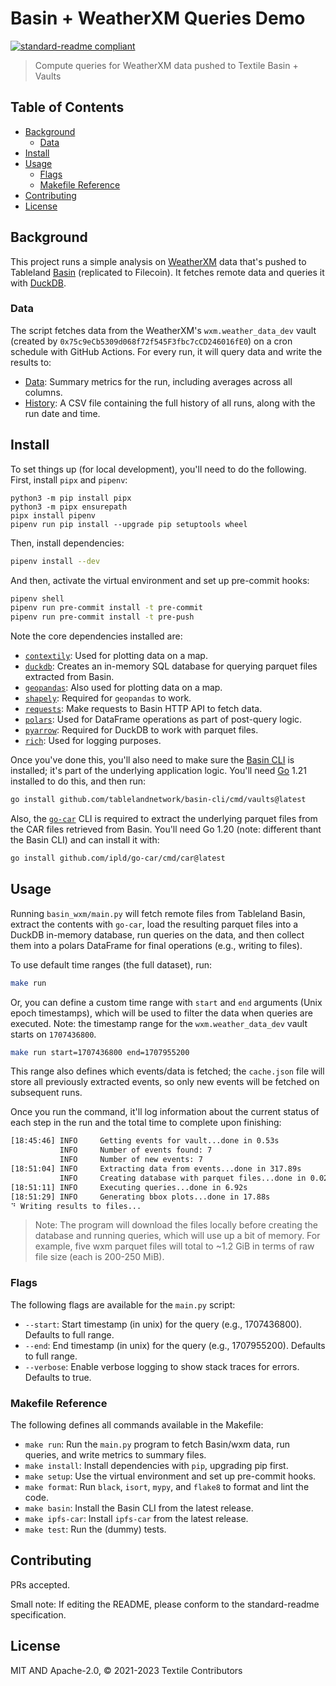 # Basin + WeatherXM Queries Demo

[![standard-readme compliant](https://img.shields.io/badge/standard--readme-OK-green.svg)](https://github.com/RichardLitt/standard-readme)

> Compute queries for WeatherXM data pushed to Textile Basin + Vaults

## Table of Contents

- [Background](#background)
  - [Data](#data)
- [Install](#install)
- [Usage](#usage)
  - [Flags](#flags)
  - [Makefile Reference](#makefile-reference)
- [Contributing](#contributing)
- [License](#license)

## Background

This project runs a simple analysis on [WeatherXM](https://weatherxm.com/) data that's pushed to Tableland [Basin](https://github.com/tablelandnetwork/basin-cli) (replicated to Filecoin). It fetches remote data and queries it with [DuckDB](https://duckdb.org).

### Data

The script fetches data from the WeatherXM's `wxm.weather_data_dev` vault (created by `0x75c9eCb5309d068f72f545F3fbc7cCD246016fE0`) on a cron schedule with GitHub Actions. For every run, it will query data and write the results to:

- [Data](./Data.md): Summary metrics for the run, including averages across all columns.
- [History](./history.csv): A CSV file containing the full history of all runs, along with the run date and time.

## Install

To set things up (for local development), you'll need to do the following. First, install `pipx` and `pipenv`:

```
python3 -m pip install pipx
python3 -m pipx ensurepath
pipx install pipenv
pipenv run pip install --upgrade pip setuptools wheel
```

Then, install dependencies:

```sh
pipenv install --dev
```

And then, activate the virtual environment and set up pre-commit hooks:

```sh
pipenv shell
pipenv run pre-commit install -t pre-commit
pipenv run pre-commit install -t pre-push
```

Note the core dependencies installed are:

- [`contextily`](https://contextily.readthedocs.io/en/latest/): Used for plotting data on a map.
- [`duckdb`](https://duckdb.org/docs/api/python/overview): Creates an in-memory SQL database for querying parquet files extracted from Basin.
- [`geopandas`](https://geopandas.org/en/stable/): Also used for plotting data on a map.
- [`shapely`](https://pypi.org/project/shapely/): Required for `geopandas` to work.
- [`requests`](https://pypi.org/project/requests/): Make requests to Basin HTTP API to fetch data.
- [`polars`](https://pola.rs/): Used for DataFrame operations as part of post-query logic.
- [`pyarrow`](https://pypi.org/project/pyarrow/): Required for DuckDB to work with parquet files.
- [`rich`](https://github.com/Textualize/rich): Used for logging purposes.

Once you've done this, you'll also need to make sure the [Basin CLI](https://github.com/tablelandnetwork/basin-cli) is installed; it's part of the underlying application logic. You'll need [Go](https://go.dev/doc/install) 1.21 installed to do this, and then run:

```sh
go install github.com/tablelandnetwork/basin-cli/cmd/vaults@latest
```

Also, the [`go-car`](https://github.com/ipld/go-car) CLI is required to extract the underlying parquet files from the CAR files retrieved from Basin. You'll need Go 1.20 (note: different thant the Basin CLI) and can install it with:

```sh
go install github.com/ipld/go-car/cmd/car@latest
```

## Usage

Running `basin_wxm/main.py` will fetch remote files from Tableland Basin, extract the contents with `go-car`, load the resulting parquet files into a DuckDB in-memory database, run queries on the data, and then collect them into a polars DataFrame for final operations (e.g., writing to files).

To use default time ranges (the full dataset), run:

```sh
make run
```

Or, you can define a custom time range with `start` and `end` arguments (Unix epoch timestamps), which will be used to filter the data when queries are executed. Note: the timestamp range for the `wxm.weather_data_dev` vault starts on `1707436800`.

```sh
make run start=1707436800 end=1707955200
```

This range also defines which events/data is fetched; the `cache.json` file will store all previously extracted events, so only new events will be fetched on subsequent runs.

Once you run the command, it'll log information about the current status of each step in the run and the total time to complete upon finishing:

```sh
[18:45:46] INFO     Getting events for vault...done in 0.53s
           INFO     Number of events found: 7
           INFO     Number of new events: 7
[18:51:04] INFO     Extracting data from events...done in 317.89s
           INFO     Creating database with parquet files...done in 0.02s
[18:51:11] INFO     Executing queries...done in 6.92s
[18:51:29] INFO     Generating bbox plots...done in 17.88s
⠙ Writing results to files...
```

> Note: The program will download the files locally before creating the database and running queries, which will use up a bit of memory. For example, five wxm parquet files will total to ~1.2 GiB in terms of raw file size (each is 200-250 MiB).

### Flags

The following flags are available for the `main.py` script:

- `--start`: Start timestamp (in unix) for the query (e.g., 1707436800). Defaults to full range.
- `--end`: End timestamp (in unix) for the query (e.g., 1707955200). Defaults to full range.
- `--verbose`: Enable verbose logging to show stack traces for errors. Defaults to true.

### Makefile Reference

The following defines all commands available in the Makefile:

- `make run`: Run the `main.py` program to fetch Basin/wxm data, run queries, and write metrics to summary files.
- `make install`: Install dependencies with `pip`, upgrading pip first.
- `make setup`: Use the virtual environment and set up pre-commit hooks.
- `make format`: Run `black`, `isort`, `mypy`, and `flake8` to format and lint the code.
- `make basin`: Install the Basin CLI from the latest release.
- `make ipfs-car`: Install `ipfs-car` from the latest release.
- `make test`: Run the (dummy) tests.

## Contributing

PRs accepted.

Small note: If editing the README, please conform to the standard-readme specification.

## License

MIT AND Apache-2.0, © 2021-2023 Textile Contributors

